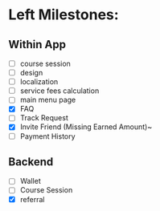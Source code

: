 # Left Milestones:
## Within App
- [ ] course session
- [ ] design
- [ ] localization
- [ ] service fees calculation
- [ ] main menu page
- [x] FAQ
- [ ] Track Request
- [x] Invite Friend (Missing Earned Amount)~
- [ ] Payment History

## Backend
- [ ] Wallet
- [ ] Course Session
- [x] referral
